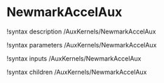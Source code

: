 <!-- MOOSE Documentation Stub: Remove this when content is added. -->

# NewmarkAccelAux
!syntax description /AuxKernels/NewmarkAccelAux

!syntax parameters /AuxKernels/NewmarkAccelAux

!syntax inputs /AuxKernels/NewmarkAccelAux

!syntax children /AuxKernels/NewmarkAccelAux
